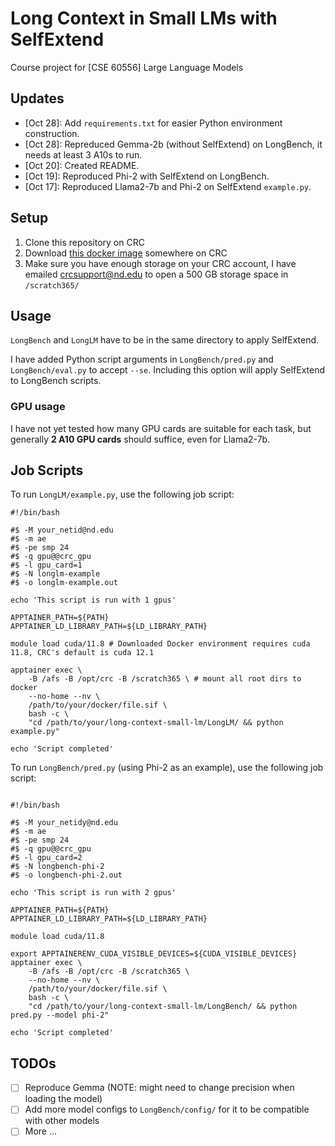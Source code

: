 # Long Context in Small LMs with SelfExtend

Course project for [CSE 60556] Large Language Models

## Updates

- \[Oct 28\]: Add `requirements.txt` for easier Python environment construction.
- \[Oct 28\]: Repreduced Gemma-2b (without SelfExtend) on LongBench, it needs at least 3 A10s to run.
- \[Oct 20\]: Created README.
- \[Oct 19\]: Reproduced Phi-2 with SelfExtend on LongBench.
- \[Oct 17\]: Reproduced Llama2-7b and Phi-2 on SelfExtend `example.py`.

## Setup

1. Clone this repository on CRC
2. Download [this docker image](https://hub.docker.com/r/hoytjin/selfextend_docker/tags) somewhere on CRC
3. Make sure you have enough storage on your CRC account, I have emailed crcsupport@nd.edu to open a 500 GB storage space in `/scratch365/`

## Usage

`LongBench` and `LongLM` have to be in the same directory to apply SelfExtend.

I have added Python script arguments in `LongBench/pred.py` and `LongBench/eval.py` to accept `--se`. Including this option will apply SelfExtend to LongBench scripts.

### GPU usage

I have not yet tested how many GPU cards are suitable for each task, but generally **2 A10 GPU cards** should suffice, even for Llama2-7b.

## Job Scripts

To run `LongLM/example.py`, use the following job script:
```
#!/bin/bash

#$ -M your_netid@nd.edu
#$ -m ae
#$ -pe smp 24
#$ -q gpu@@crc_gpu
#$ -l gpu_card=1
#$ -N longlm-example
#$ -o longlm-example.out

echo 'This script is run with 1 gpus'

APPTAINER_PATH=${PATH}
APPTAINER_LD_LIBRARY_PATH=${LD_LIBRARY_PATH}

module load cuda/11.8 # Downloaded Docker environment requires cuda 11.8, CRC's default is cuda 12.1

apptainer exec \
	-B /afs -B /opt/crc -B /scratch365 \ # mount all root dirs to docker
	--no-home --nv \
	/path/to/your/docker/file.sif \
	bash -c \
	"cd /path/to/your/long-context-small-lm/LongLM/ && python example.py"

echo 'Script completed'
```

To run `LongBench/pred.py` (using Phi-2 as an example), use the following job script:
```

#!/bin/bash

#$ -M your_netidy@nd.edu
#$ -m ae
#$ -pe smp 24
#$ -q gpu@@crc_gpu
#$ -l gpu_card=2
#$ -N longbench-phi-2
#$ -o longbench-phi-2.out

echo 'This script is run with 2 gpus'

APPTAINER_PATH=${PATH}
APPTAINER_LD_LIBRARY_PATH=${LD_LIBRARY_PATH}

module load cuda/11.8

export APPTAINERENV_CUDA_VISIBLE_DEVICES=${CUDA_VISIBLE_DEVICES}
apptainer exec \
	-B /afs -B /opt/crc -B /scratch365 \
	--no-home --nv \
	/path/to/your/docker/file.sif \
	bash -c \
	"cd /path/to/your/long-context-small-lm/LongBench/ && python pred.py --model phi-2"

echo 'Script completed'

```

## TODOs

- [ ] Reproduce Gemma (NOTE: might need to change precision when loading the model)
- [ ] Add more model configs to `LongBench/config/` for it to be compatible with other models
- [ ] More ...
